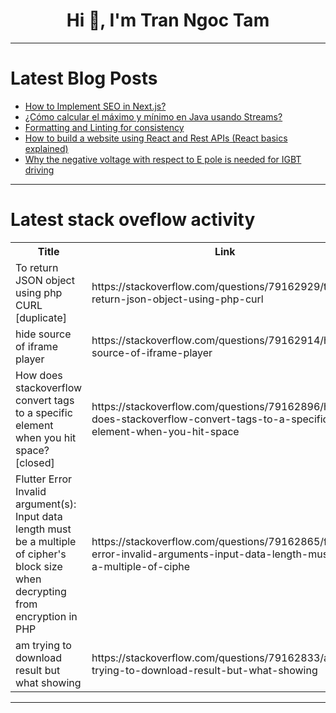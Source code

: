 <h1 align="center">Hi 👋, I'm Tran Ngoc Tam</h1>

---

# Latest Blog Posts 
<!-- BLOG-POST-LIST:START -->
- [How to Implement SEO in Next.js?](https://dev.to/visavadiyavrushik/how-to-implement-seo-in-nextjs-g6f)
- [¿Cómo calcular el máximo y mínimo en Java usando Streams?](https://dev.to/asjordi/como-calcular-el-maximo-y-minimo-en-java-usando-streams-2fca)
- [Formatting and Linting for consistency](https://dev.to/cleobnvntra/formatting-and-linting-for-consistency-1hpl)
- [How to build a website using React and Rest APIs &lpar;React basics explained&rpar;](https://dev.to/alexia_cismaru_f49ed201c2/how-to-build-a-website-using-react-and-rest-apis-react-basics-explained-5bf9)
- [Why the negative voltage with respect to E pole is needed for IGBT driving](https://dev.to/zhangzhuyue/why-the-negative-voltage-with-respect-to-e-pole-is-needed-for-igbt-driving-4ba2)
<!-- BLOG-POST-LIST:END -->

---

# Latest stack oveflow activity
<table>
  <tr><th>Title</th><th>Link</th></tr>
  <!-- STACKOVERFLOW:START --><tr><td>To return JSON object using php CURL [duplicate]</td><td>https://stackoverflow.com/questions/79162929/to-return-json-object-using-php-curl</td></tr><tr><td>hide source of iframe player</td><td>https://stackoverflow.com/questions/79162914/hide-source-of-iframe-player</td></tr><tr><td>How does stackoverflow convert tags to a specific element when you hit space? [closed]</td><td>https://stackoverflow.com/questions/79162896/how-does-stackoverflow-convert-tags-to-a-specific-element-when-you-hit-space</td></tr><tr><td>Flutter Error Invalid argument&lpar;s&rpar;: Input data length must be a multiple of cipher&#39;s block size when decrypting from encryption in PHP</td><td>https://stackoverflow.com/questions/79162865/flutter-error-invalid-arguments-input-data-length-must-be-a-multiple-of-ciphe</td></tr><tr><td>am trying to download result but what showing</td><td>https://stackoverflow.com/questions/79162833/am-trying-to-download-result-but-what-showing</td></tr><!-- STACKOVERFLOW:END -->
</table>

---


